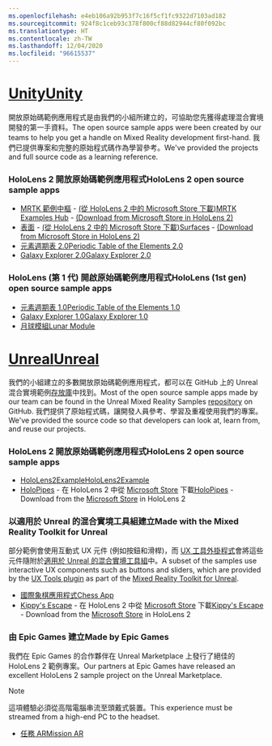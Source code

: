 ```yaml
---
ms.openlocfilehash: e4eb106a92b953f7c16f5cf1fc9322d7103ad182
ms.sourcegitcommit: 924f8c1ceb93c378f800cf88d82944cf80f092bc
ms.translationtype: HT
ms.contentlocale: zh-TW
ms.lasthandoff: 12/04/2020
ms.locfileid: "96615537"
---
```

# <a name="unity"></a>[<span data-ttu-id="da34d-101">Unity</span><span class="sxs-lookup"><span data-stu-id="da34d-101">Unity</span></span>](#tab/unity)

<span data-ttu-id="da34d-102">開放原始碼範例應用程式是由我們的小組所建立的，可協助您先獲得處理混合實境開發的第一手資料。</span><span class="sxs-lookup"><span data-stu-id="da34d-102">The open source sample apps were been created by our teams to help you get a handle on Mixed Reality development first-hand.</span></span> <span data-ttu-id="da34d-103">我們已提供專案和完整的原始程式碼作為學習參考。</span><span class="sxs-lookup"><span data-stu-id="da34d-103">We've provided the projects and full source code as a learning reference.</span></span>

### <a name="hololens-2-open-source-sample-apps"></a><span data-ttu-id="da34d-104">HoloLens 2 開放原始碼範例應用程式</span><span class="sxs-lookup"><span data-stu-id="da34d-104">HoloLens 2 open source sample apps</span></span>

* <span data-ttu-id="da34d-105">[MRTK 範例中樞](https://microsoft.github.io/MixedRealityToolkit-Unity/Documentation/README_ExampleHub.html) - [ (從 HoloLens 2 中的 Microsoft Store 下載)](https://www.microsoft.com/p/mrtk-examples-hub/9mv8c39l2sj4)</span><span class="sxs-lookup"><span data-stu-id="da34d-105">[MRTK Examples Hub](https://microsoft.github.io/MixedRealityToolkit-Unity/Documentation/README_ExampleHub.html) - [(Download from Microsoft Store in HoloLens 2)](https://www.microsoft.com/p/mrtk-examples-hub/9mv8c39l2sj4)</span></span>
* <span data-ttu-id="da34d-106">[表面](../unity/sampleapp-surfaces.md) - [ (從 HoloLens 2 中的 Microsoft Store 下載)](https://www.microsoft.com/p/surfaces/9nvkpv3sk3x0)</span><span class="sxs-lookup"><span data-stu-id="da34d-106">[Surfaces](../unity/sampleapp-surfaces.md) - [(Download from Microsoft Store in HoloLens 2)](https://www.microsoft.com/p/surfaces/9nvkpv3sk3x0)</span></span>
* [<span data-ttu-id="da34d-107">元素週期表 2.0</span><span class="sxs-lookup"><span data-stu-id="da34d-107">Periodic Table of the Elements 2.0</span></span>](https://medium.com/@dongyoonpark/bringing-the-periodic-table-of-the-elements-app-to-hololens-2-with-mrtk-v2-a6e3d8362158)
* [<span data-ttu-id="da34d-108">Galaxy Explorer 2.0</span><span class="sxs-lookup"><span data-stu-id="da34d-108">Galaxy Explorer 2.0</span></span>](../unity/galaxy-explorer-update.md)

### <a name="hololens-1st-gen-open-source-sample-apps"></a><span data-ttu-id="da34d-109">HoloLens (第 1 代) 開啟原始碼範例應用程式</span><span class="sxs-lookup"><span data-stu-id="da34d-109">HoloLens (1st gen) open source sample apps</span></span>

* [<span data-ttu-id="da34d-110">元素週期表 1.0</span><span class="sxs-lookup"><span data-stu-id="da34d-110">Periodic Table of the Elements 1.0</span></span>](../unity/periodic-table-of-the-elements.md)
* [<span data-ttu-id="da34d-111">Galaxy Explorer 1.0</span><span class="sxs-lookup"><span data-stu-id="da34d-111">Galaxy Explorer 1.0</span></span>](../unity/galaxy-explorer.md)
* [<span data-ttu-id="da34d-112">月球模組</span><span class="sxs-lookup"><span data-stu-id="da34d-112">Lunar Module</span></span>](../unity/lunar-module.md)

# <a name="unreal"></a>[<span data-ttu-id="da34d-113">Unreal</span><span class="sxs-lookup"><span data-stu-id="da34d-113">Unreal</span></span>](#tab/unreal)

<span data-ttu-id="da34d-114">我們的小組建立的多數開放原始碼範例應用程式，都可以在 GitHub 上的 Unreal 混合實境範例[存放庫](https://github.com/microsoft/MixedReality-Unreal-Samples)中找到。</span><span class="sxs-lookup"><span data-stu-id="da34d-114">Most of the open source sample apps made by our team can be found in the Unreal Mixed Reality Samples [repository](https://github.com/microsoft/MixedReality-Unreal-Samples) on GitHub.</span></span> <span data-ttu-id="da34d-115">我們提供了原始程式碼，讓開發人員參考、學習及重複使用我們的專案。</span><span class="sxs-lookup"><span data-stu-id="da34d-115">We've provided the source code so that developers can look at, learn from, and reuse our projects.</span></span>

### <a name="hololens-2-open-source-sample-apps"></a><span data-ttu-id="da34d-116">HoloLens 2 開放原始碼範例應用程式</span><span class="sxs-lookup"><span data-stu-id="da34d-116">HoloLens 2 open source sample apps</span></span>

* [<span data-ttu-id="da34d-117">HoloLens2Example</span><span class="sxs-lookup"><span data-stu-id="da34d-117">HoloLens2Example</span></span>](https://github.com/microsoft/MixedReality-Unreal-Samples/tree/master/HoloLens2Example) 
* <span data-ttu-id="da34d-118">[HoloPipes](https://github.com/microsoft/MixedReality-Unreal-HoloPipes) - 在 HoloLens 2 中從 [Microsoft Store](https://www.microsoft.com/p/holopipes/9mszb3nnrxn9) 下載</span><span class="sxs-lookup"><span data-stu-id="da34d-118">[HoloPipes](https://github.com/microsoft/MixedReality-Unreal-HoloPipes) - Download from the [Microsoft Store](https://www.microsoft.com/p/holopipes/9mszb3nnrxn9) in HoloLens 2</span></span>

### <a name="made-with-the-mixed-reality-toolkit-for-unreal"></a><span data-ttu-id="da34d-119">以適用於 Unreal 的混合實境工具組建立</span><span class="sxs-lookup"><span data-stu-id="da34d-119">Made with the Mixed Reality Toolkit for Unreal</span></span>

<span data-ttu-id="da34d-120">部分範例會使用互動式 UX 元件 (例如按鈕和滑桿)，而 [UX 工具外掛程式](https://aka.ms/uxt-unreal)會將這些元件隨附於[適用於 Unreal 的混合實境工具組](https://aka.ms/mrtk-unreal)中。</span><span class="sxs-lookup"><span data-stu-id="da34d-120">A subset of the samples use interactive UX components such as buttons and sliders, which are provided by the [UX Tools plugin](https://aka.ms/uxt-unreal) as part of the [Mixed Reality Toolkit for Unreal](https://aka.ms/mrtk-unreal).</span></span>

* [<span data-ttu-id="da34d-121">國際象棋應用程式</span><span class="sxs-lookup"><span data-stu-id="da34d-121">Chess App</span></span>](https://github.com/microsoft/MixedReality-Unreal-Samples/tree/master/ChessApp)
* <span data-ttu-id="da34d-122">[Kippy's Escape](../unreal/unreal-kippys-escape.md) - 在 HoloLens 2 中從 [Microsoft Store](https://www.microsoft.com/p/kippys-escape/9nbd7gl86vkd) 下載</span><span class="sxs-lookup"><span data-stu-id="da34d-122">[Kippy's Escape](../unreal/unreal-kippys-escape.md) - Download from the [Microsoft Store](https://www.microsoft.com/p/kippys-escape/9nbd7gl86vkd) in HoloLens 2</span></span>

### <a name="made-by-epic-games"></a><span data-ttu-id="da34d-123">由 Epic Games 建立</span><span class="sxs-lookup"><span data-stu-id="da34d-123">Made by Epic Games</span></span>

<span data-ttu-id="da34d-124">我們在 Epic Games 的合作夥伴在 Unreal Marketplace 上發行了絕佳的 HoloLens 2 範例專案。</span><span class="sxs-lookup"><span data-stu-id="da34d-124">Our partners at Epic Games have released an excellent HoloLens 2 sample project on the Unreal Marketplace.</span></span> 

> [!NOTE] 
> <span data-ttu-id="da34d-125">這項體驗必須從高階電腦串流至頭戴式裝置。</span><span class="sxs-lookup"><span data-stu-id="da34d-125">This experience must be streamed from a high-end PC to the headset.</span></span>

* [<span data-ttu-id="da34d-126">任務 AR</span><span class="sxs-lookup"><span data-stu-id="da34d-126">Mission AR</span></span>](https://docs.unrealengine.com/Resources/Showcases/MissionAR/index.html)

